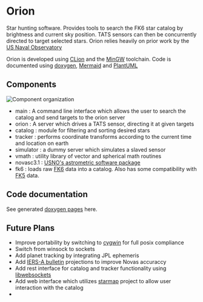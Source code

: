 # Orion

Star hunting software. Provides tools to search the FK6 star catalog by brightness and current sky 
position. TATS sensors can then be concurrently directed to target selected stars. Orion relies heavily 
on prior work by the [US Naval Observatory](http://www.usno.navy.mil/USNO/)

Orion is developed using [CLion](https://www.jetbrains.com/clion/) and the [MinGW](http://mingw.org/) toolchain. Code
is documented using [doxygen](www.doxygen.org/), [Mermaid]() and [PlantUML](http://plantuml.com/)

## Components

![Component organization](https://caseyshields.github.io/Orion/diagrams/novas.svg)

 - main : A command line interface which allows the user to search the catalog and send targets to the orion server
 - orion : A server which drives a TATS sensor, directing it at given targets
 - catalog : module for filtering and sorting desired stars
 - tracker : performs coordinate transforms according to the current time and location on earth 
 - simulator : a dummy server which simulates a slaved sensor
 - vmath : utility library of vector and spherical math routines
 - novasc3.1 : [USNO's astrometric software package](http://aa.usno.navy.mil/software/novas/novas_info.php)
 - fk6 : loads raw [FK6](http://cdsarc.u-strasbg.fr/viz-bin/Cat?I/264) data into a catalog. Also has some compatibility with [FK5](http://www-kpno.kpno.noao.edu/Info/Caches/Catalogs/FK5/fk5.html) data.

## Code documentation

See generated [doxygen pages](https://caseyshields.github.io/Orion/index.html) here.

## Future Plans
 
  - Improve portability by switching to [cygwin](https://www.cygwin.com/) for full posix compliance
  - Switch from winsock to sockets
  - Add planet tracking by integrating JPL ephemeris
  - Add [IERS-A bulletin](http://maia.usno.navy.mil/ser7/ser7.dat) projections to improve Novas accuraccy
  - Add rest interface for catalog and tracker functionality using [libwebsockets](https://libwebsockets.org/)
  - Add web interface which utilizes [starmap](https://caseyshields.github.io/starlog/index.html) project to allow user interaction with the catalog
  - 
  